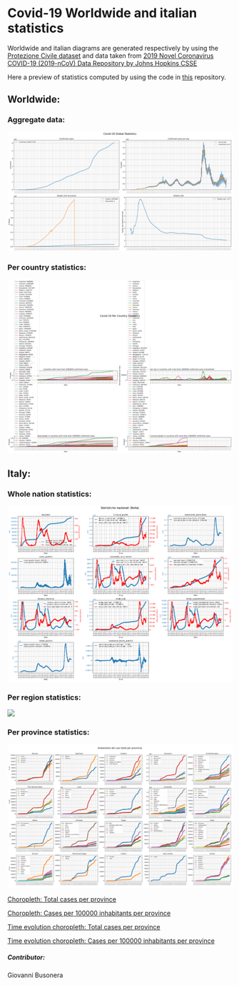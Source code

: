 # Covid-19 Worldwide and italian statistics
Worldwide and italian diagrams are generated respectively by using the <a href="https://github.com/pcm-dpc/COVID-19">Protezione Civile dataset</a> and data taken from <a href="https://github.com/CSSEGISandData/COVID-19">2019 Novel Coronavirus COVID-19 (2019-nCoV) Data Repository by Johns Hopkins CSSE</a>

Here a preview of statistics computed by using the code in <a href="https://github.com/Strato75/Covid-19_ItalyStats">this</a> repository.

## Worldwide:
### Aggregate data:
![](notebooks/figures/global_resume.png)

### Per country statistics:
![](notebooks/figures/countries_resume.png)

## Italy:
### Whole nation statistics:
![](notebooks/figures/Italy_stats.png)

### Per region statistics:
![](notebooks/figures/per_region_stats.png)

### Per province statistics:
![](notebooks/figures/provinces_trend.png)

<a href="notebooks/figures/province_choropleth_map.html">Choropleth: Total cases per province</a>

<a href="notebooks/figures/province_choropleth_map_normalized.html">Choropleth: Cases per 100000 inhabitants per province</a>

<a href="notebooks/figures/timesliderchoroplet_prov_totcasi.html">Time evolution choropleth: Total cases per province</a>

<a href="notebooks/figures/timesliderchoroplet_prov_totcasi_norm.html">Time evolution choropleth: Cases per 100000 inhabitants per province</a>

##### Contributor:
Giovanni Busonera
